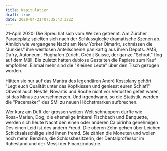 ```yaml
---
title: Kapitulation
draft: true
date: 2020-04-21T07:35:43.322Z
---
```

21-April 2020! Die Spreu hat sich vom Weizen getrennt. Am Zürcher Paradeplatz spielten sich nach der Schlussglocke dramatische Szenen ab. Àhnlich wie vergangene Nacht am New Yorker Ölmarkt, schmissen die "Junkies" ihre wertlosen Anteilscheine panikartig aus ihren Depots. AMS, Dufry, Autoneum, Flughafen Zürich,  Crédit Suisse, der ganze "Schrott" flog auf dem Müll. Bis zuletzt hatten dubiose Gestalten die Papiere zum Kauf empfohlen. Einmal mehr sind die "Kleinen Leute" über den Tisch gezogen worden.

Hätten sie nur auf das Mantra des legendären André Kostolany gehört. "Legt euch Qualität unter das Kopfkissen und geniesst euren Schlaf!" Obwohl auch Nestlé, Novartis und Roche nicht vor Verlusten gefeit waren, ist das Minus zu verschmerzen. Und irgendwann, so die Statistik, werden die "Pacemaker" des SMI zu neuen Höchstmarken aufbrechen.

Wer kurz am Duft der grossen weiten Welt schnuppern durfte wie Rosa+Marlen, Dog, die ehemalige Imkerei Fischbach und Banquette, werden sich heute Nacht den einen oder anderen Caipirinha genehmigen Des einen Leid ist des andern Freud. Die oberen Zehn gehen über Leichen. Schicksalsschläge sind ihnen fremd. Sie zählen die Moneten und wollen noch mehr. Benzina, die Schlossbesitzerin, der Dentalprofessor im Ruhestand und der Messi der Finanzindustrie.